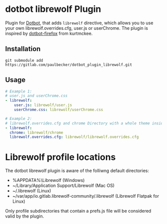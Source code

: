 [dotbot_repo]: https://github.com/anishathalye/dotbot
[dotbot_plugin_firefox_repo]: https://github.com/kurtmckee/dotbot-firefox

# dotbot librewolf Plugin

Plugin for [Dotbot][dotbot_repo], that adds ```librewolf``` directive, which allows you to use your own librewolf.overrides.cfg, user.js or userChrome. The plugin is inspired by [dotbot-firefox][dotbot_plugin_firefox_repo] from kurtmckee.

## Installation

```
git submodule add https://gitlab.com/paulbecker/dotbot_plugin_librewolf.git
```

## Usage

```yaml
# Example 1: 
# user.js and userChrome.css
- librewolf:
    user.js: librewolf/user.js
    userChrome.css: librewolf/userChrome.css

# Example 2: 
# librewolf.overrides.cfg and chrome Directory with a whole theme inside
- librewolf:
  chrome: librewolf/chrome
  librewolf.overrides.cfg: librewolf/librewolf.overrides.cfg
```

# Librewolf profile locations

The dotbot librewolf plugin is aware of the folliwng default directories:

* %APPDATA%\Librewolf (Windows)
* ~/Library/Application Support/Librewolf (Mac OS)
* ~/.librewolf (Linux)
* ~/var/app/io.gitlab.librewolf-community/.librewolf (Librewolf Flatpak for Linux)

Only profile subdirectories that contain a prefs.js file will be considered valid by the plugin.
